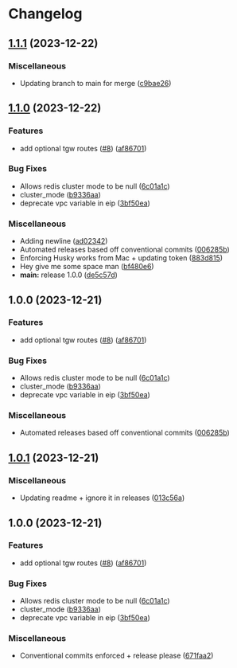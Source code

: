 # Changelog

## [1.1.1](https://github.com/EAlainMG/terraform-modules/compare/v1.1.0...v1.1.1) (2023-12-22)


### Miscellaneous

* Updating branch to main for merge ([c9bae26](https://github.com/EAlainMG/terraform-modules/commit/c9bae26001952e0692d9a9b64104414b142a46e0))

## [1.1.0](https://github.com/EAlainMG/terraform-modules/compare/v1.0.0...v1.1.0) (2023-12-22)


### Features

* add optional tgw routes ([#8](https://github.com/EAlainMG/terraform-modules/issues/8)) ([af86701](https://github.com/EAlainMG/terraform-modules/commit/af86701e563dc60d6db0768e3b546b5e17039d44))


### Bug Fixes

* Allows redis cluster mode to be null ([6c01a1c](https://github.com/EAlainMG/terraform-modules/commit/6c01a1ce7890a8305d51a2b2a14b4a5979c02c96))
* cluster_mode ([b9336aa](https://github.com/EAlainMG/terraform-modules/commit/b9336aa887f7ba423e9a9aece36fb1bba60cd26c))
* deprecate vpc variable in eip ([3bf50ea](https://github.com/EAlainMG/terraform-modules/commit/3bf50ea96dba665b339062bc4c476b931e8fc25f))


### Miscellaneous

* Adding newline ([ad02342](https://github.com/EAlainMG/terraform-modules/commit/ad02342b655bc2e79d429194ff4b28551e459e69))
* Automated releases based off conventional commits ([006285b](https://github.com/EAlainMG/terraform-modules/commit/006285be394d6fbc0257b21159873f41e2edf88c))
* Enforcing Husky works from Mac + updating token ([883d815](https://github.com/EAlainMG/terraform-modules/commit/883d815e62598aaca9d35fd3eaf0524dd0d3588b))
* Hey give me some space man ([bf480e6](https://github.com/EAlainMG/terraform-modules/commit/bf480e6c7cbe2147577e1daaa405769231560bab))
* **main:** release 1.0.0 ([de5c57d](https://github.com/EAlainMG/terraform-modules/commit/de5c57d13bb947e8fe0cd1d4b2a6ff2c98e9e645))

## 1.0.0 (2023-12-21)


### Features

* add optional tgw routes ([#8](https://github.com/EAlainMG/terraform-modules/issues/8)) ([af86701](https://github.com/EAlainMG/terraform-modules/commit/af86701e563dc60d6db0768e3b546b5e17039d44))


### Bug Fixes

* Allows redis cluster mode to be null ([6c01a1c](https://github.com/EAlainMG/terraform-modules/commit/6c01a1ce7890a8305d51a2b2a14b4a5979c02c96))
* cluster_mode ([b9336aa](https://github.com/EAlainMG/terraform-modules/commit/b9336aa887f7ba423e9a9aece36fb1bba60cd26c))
* deprecate vpc variable in eip ([3bf50ea](https://github.com/EAlainMG/terraform-modules/commit/3bf50ea96dba665b339062bc4c476b931e8fc25f))


### Miscellaneous

* Automated releases based off conventional commits ([006285b](https://github.com/EAlainMG/terraform-modules/commit/006285be394d6fbc0257b21159873f41e2edf88c))

## [1.0.1](https://github.com/EAlainMG/terraform-modules/compare/v1.0.0...v1.0.1) (2023-12-21)


### Miscellaneous

* Updating readme + ignore it in releases ([013c56a](https://github.com/EAlainMG/terraform-modules/commit/013c56ac40ef7e9a34c4c5ac7c8108d5cebb89c1))

## 1.0.0 (2023-12-21)


### Features

* add optional tgw routes ([#8](https://github.com/EAlainMG/terraform-modules/issues/8)) ([af86701](https://github.com/EAlainMG/terraform-modules/commit/af86701e563dc60d6db0768e3b546b5e17039d44))


### Bug Fixes

* Allows redis cluster mode to be null ([6c01a1c](https://github.com/EAlainMG/terraform-modules/commit/6c01a1ce7890a8305d51a2b2a14b4a5979c02c96))
* cluster_mode ([b9336aa](https://github.com/EAlainMG/terraform-modules/commit/b9336aa887f7ba423e9a9aece36fb1bba60cd26c))
* deprecate vpc variable in eip ([3bf50ea](https://github.com/EAlainMG/terraform-modules/commit/3bf50ea96dba665b339062bc4c476b931e8fc25f))


### Miscellaneous

* Conventional commits enforced + release please ([671faa2](https://github.com/EAlainMG/terraform-modules/commit/671faa293d18e5889a3afb198005f50724d6bde9))
